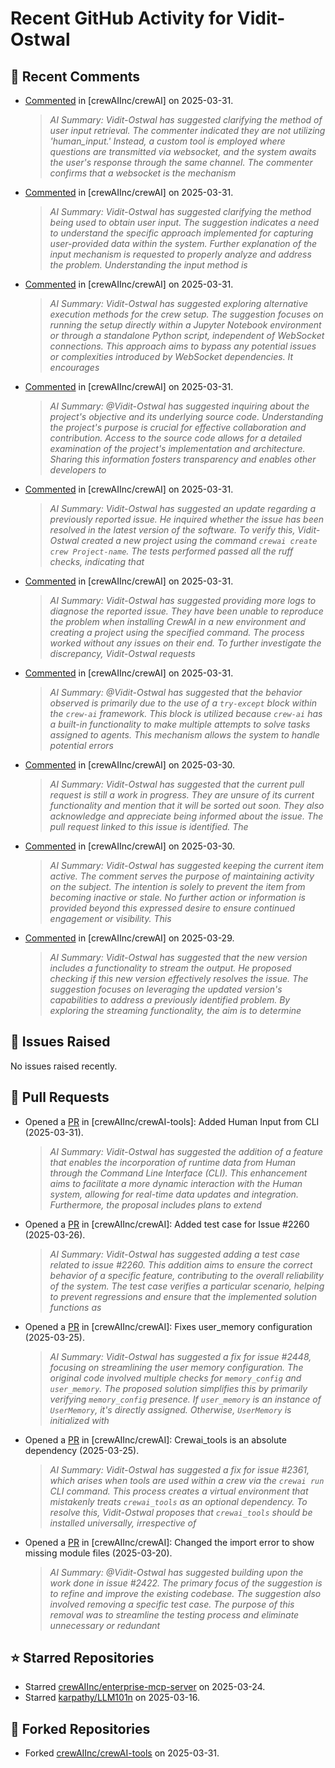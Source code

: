 # Recent GitHub Activity for Vidit-Ostwal

## 💬 Recent Comments
- [Commented](https://github.com/crewAIInc/crewAI/issues/2487#issuecomment-2766352971) in [crewAIInc/crewAI] on 2025-03-31.
  > *AI Summary: Vidit-Ostwal has suggested clarifying the method of user input retrieval. The commenter indicated they are not utilizing 'human_input.' Instead, a custom tool is employed where questions are transmitted via websocket, and the system awaits the user's response through the same channel. The commenter confirms that a websocket is the mechanism*
- [Commented](https://github.com/crewAIInc/crewAI/issues/2487#issuecomment-2766341623) in [crewAIInc/crewAI] on 2025-03-31.
  > *AI Summary: Vidit-Ostwal has suggested clarifying the method being used to obtain user input. The suggestion indicates a need to understand the specific approach implemented for capturing user-provided data within the system. Further explanation of the input mechanism is requested to properly analyze and address the problem. Understanding the input method is*
- [Commented](https://github.com/crewAIInc/crewAI/issues/2487#issuecomment-2766336429) in [crewAIInc/crewAI] on 2025-03-31.
  > *AI Summary: Vidit-Ostwal has suggested exploring alternative execution methods for the crew setup. The suggestion focuses on running the setup directly within a Jupyter Notebook environment or through a standalone Python script, independent of WebSocket connections. This approach aims to bypass any potential issues or complexities introduced by WebSocket dependencies. It encourages*
- [Commented](https://github.com/crewAIInc/crewAI/issues/2487#issuecomment-2766310282) in [crewAIInc/crewAI] on 2025-03-31.
  > *AI Summary: @Vidit-Ostwal has suggested inquiring about the project's objective and its underlying source code. Understanding the project's purpose is crucial for effective collaboration and contribution. Access to the source code allows for a detailed examination of the project's implementation and architecture. Sharing this information fosters transparency and enables other developers to*
- [Commented](https://github.com/crewAIInc/crewAI/issues/2227#issuecomment-2766251238) in [crewAIInc/crewAI] on 2025-03-31.
  > *AI Summary: Vidit-Ostwal has suggested an update regarding a previously reported issue. He inquired whether the issue has been resolved in the latest version of the software. To verify this, Vidit-Ostwal created a new project using the command `crewai create crew Project-name`. The tests performed passed all the ruff checks, indicating that*
- [Commented](https://github.com/crewAIInc/crewAI/issues/2500#issuecomment-2766186099) in [crewAIInc/crewAI] on 2025-03-31.
  > *AI Summary: Vidit-Ostwal has suggested providing more logs to diagnose the reported issue. They have been unable to reproduce the problem when installing CrewAI in a new environment and creating a project using the specified command. The process worked without any issues on their end. To further investigate the discrepancy, Vidit-Ostwal requests*
- [Commented](https://github.com/crewAIInc/crewAI/issues/2487#issuecomment-2766000094) in [crewAIInc/crewAI] on 2025-03-31.
  > *AI Summary: @Vidit-Ostwal has suggested that the behavior observed is primarily due to the use of a `try-except` block within the `crew-ai` framework. This block is utilized because `crew-ai` has a built-in functionality to make multiple attempts to solve tasks assigned to agents. This mechanism allows the system to handle potential errors*
- [Commented](https://github.com/crewAIInc/crewAI/issues/2307#issuecomment-2764720493) in [crewAIInc/crewAI] on 2025-03-30.
  > *AI Summary: Vidit-Ostwal has suggested that the current pull request is still a work in progress. They are unsure of its current functionality and mention that it will be sorted out soon. They also acknowledge and appreciate being informed about the issue. The pull request linked to this issue is identified. The*
- [Commented](https://github.com/crewAIInc/crewAI/issues/2236#issuecomment-2764532388) in [crewAIInc/crewAI] on 2025-03-30.
  > *AI Summary: Vidit-Ostwal has suggested keeping the current item active. The comment serves the purpose of maintaining activity on the subject. The intention is solely to prevent the item from becoming inactive or stale. No further action or information is provided beyond this expressed desire to ensure continued engagement or visibility. This*
- [Commented](https://github.com/crewAIInc/crewAI/issues/2206#issuecomment-2763211461) in [crewAIInc/crewAI] on 2025-03-29.
  > *AI Summary: Vidit-Ostwal has suggested that the new version includes a functionality to stream the output. He proposed checking if this new version effectively resolves the issue. The suggestion focuses on leveraging the updated version's capabilities to address a previously identified problem. By exploring the streaming functionality, the aim is to determine*

## 🐛 Issues Raised
No issues raised recently.

## 🚀 Pull Requests
- Opened a [PR](https://github.com/crewAIInc/crewAI-tools/pull/251) in [crewAIInc/crewAI-tools]: Added Human Input from CLI (2025-03-31).
  > *AI Summary: Vidit-Ostwal has suggested the addition of a feature that enables the incorporation of runtime data from Human through the Command Line Interface (CLI). This enhancement aims to facilitate a more dynamic interaction with the Human system, allowing for real-time data updates and integration. Furthermore, the proposal includes plans to extend*
- Opened a [PR](https://github.com/crewAIInc/crewAI/pull/2484) in [crewAIInc/crewAI]: Added test case for Issue #2260 (2025-03-26).
  > *AI Summary: Vidit-Ostwal has suggested adding a test case related to issue #2260. This addition aims to ensure the correct behavior of a specific feature, contributing to the overall reliability of the system. The test case verifies a particular scenario, helping to prevent regressions and ensure that the implemented solution functions as*
- Opened a [PR](https://github.com/crewAIInc/crewAI/pull/2469) in [crewAIInc/crewAI]: Fixes user_memory configuration (2025-03-25).
  > *AI Summary: Vidit-Ostwal has suggested a fix for issue #2448, focusing on streamlining the user memory configuration. The original code involved multiple checks for `memory_config` and `user_memory`. The proposed solution simplifies this by primarily verifying `memory_config` presence. If `user_memory` is an instance of `UserMemory`, it's directly assigned. Otherwise, `UserMemory` is initialized with*
- Opened a [PR](https://github.com/crewAIInc/crewAI/pull/2468) in [crewAIInc/crewAI]: Crewai_tools is an absolute dependency (2025-03-25).
  > *AI Summary: Vidit-Ostwal has suggested a fix for issue #2361, which arises when tools are used within a crew via the `crewai run` CLI command. This process creates a virtual environment that mistakenly treats `crewai_tools` as an optional dependency. To resolve this, Vidit-Ostwal proposes that `crewai_tools` should be installed universally, irrespective of*
- Opened a [PR](https://github.com/crewAIInc/crewAI/pull/2423) in [crewAIInc/crewAI]: Changed the import error to show missing module files (2025-03-20).
  > *AI Summary: @Vidit-Ostwal has suggested building upon the work done in issue #2422. The primary focus of the suggestion is to refine and improve the existing codebase. The suggestion also involved removing a specific test case. The purpose of this removal was to streamline the testing process and eliminate unnecessary or redundant*

## ⭐ Starred Repositories
- Starred [crewAIInc/enterprise-mcp-server](https://github.com/crewAIInc/enterprise-mcp-server) on 2025-03-24.
- Starred [karpathy/LLM101n](https://github.com/karpathy/LLM101n) on 2025-03-16.

## 🍴 Forked Repositories
- Forked [crewAIInc/crewAI-tools](https://github.com/Vidit-Ostwal/crewAI-tools) on 2025-03-31.
